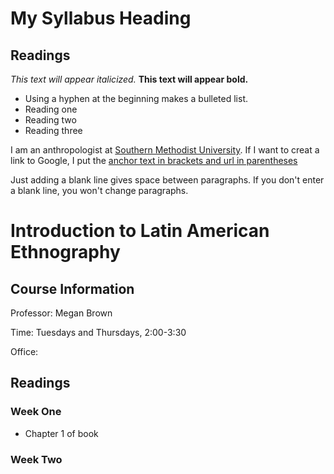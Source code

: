 # My Syllabus Heading
## Readings
*This text will appear italicized.*
**This text will appear bold.**

- Using a hyphen at the beginning makes a bulleted list. 
- Reading one
- Reading two
- Reading three

I am an anthropologist at [Southern Methodist University](http://www.smu.edu). 
If I want to creat a link to Google, I put the [anchor text in brackets and url in parentheses](http://www.google.com)

Just adding a blank line gives space between paragraphs.
If you don't enter a blank line, you won't change paragraphs.

# Introduction to Latin American Ethnography

## Course Information
Professor: Megan Brown 

Time: Tuesdays and Thursdays, 2:00-3:30

Office:

## Readings


### Week One
- Chapter 1 of book

### Week Two